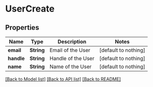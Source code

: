 # UserCreate


## Properties
Name | Type | Description | Notes
------------ | ------------- | ------------- | -------------
**email** | **String** | Email of the User | [default to nothing]
**handle** | **String** | Handle of the User | [default to nothing]
**name** | **String** | Name of the User | [default to nothing]


[[Back to Model list]](../README.md#models) [[Back to API list]](../README.md#api-endpoints) [[Back to README]](../README.md)


